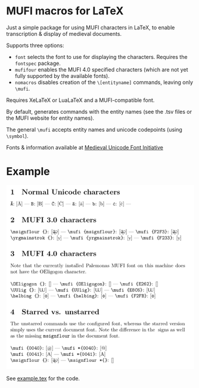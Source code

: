 MUFI macros for LaTeX
=====================

Just a simple package for using MUFI characters in LaTeX, to enable transcription & display of medieval documents.

Supports three options:
- `font` selects the font to use for displaying the characters. Requires the `fontspec` package.
- `mufifour` enables the MUFI 4.0 specified characters (which are not yet fully supported by the available fonts).
- `nomacros` disables creation of the `\[entityname]` commands, leaving only `\mufi`.

Requires XeLaTeX or LuaLaTeX and a MUFI-compatible font.

By default, generates commands with the entity names (see the .tsv files or the MUFI website for entity names).

The general `\mufi` accepts entity names and unicode codepoints (using `\symbol`).


Fonts & information available at [Medieval Unicode Font Initiative](http://www.mufi.info/)

Example
=======

![example](/example.png?raw=true)

See [example.tex](/example.tex?raw=true) for the code.